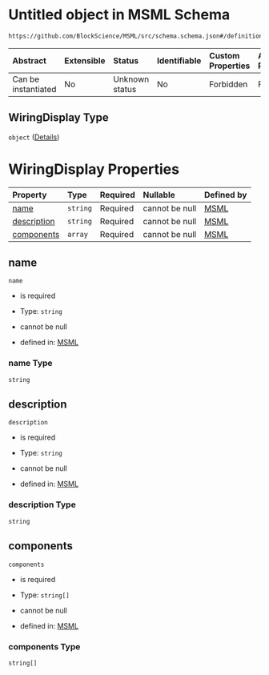 # Untitled object in MSML Schema

```txt
https://github.com/BlockScience/MSML/src/schema.schema.json#/definitions/WiringDisplay
```



| Abstract            | Extensible | Status         | Identifiable | Custom Properties | Additional Properties | Access Restrictions | Defined In                                                                                    |
| :------------------ | :--------- | :------------- | :----------- | :---------------- | :-------------------- | :------------------ | :-------------------------------------------------------------------------------------------- |
| Can be instantiated | No         | Unknown status | No           | Forbidden         | Forbidden             | none                | [schema.schema.json\*](../../out/math_spec_mapping/schema.schema.json "open original schema") |

## WiringDisplay Type

`object` ([Details](schema-definitions-wiringdisplay.md))

# WiringDisplay Properties

| Property                    | Type     | Required | Nullable       | Defined by                                                                                                                                                                         |
| :-------------------------- | :------- | :------- | :------------- | :--------------------------------------------------------------------------------------------------------------------------------------------------------------------------------- |
| [name](#name)               | `string` | Required | cannot be null | [MSML](schema-definitions-wiringdisplay-properties-name.md "https://github.com/BlockScience/MSML/src/schema.schema.json#/definitions/WiringDisplay/properties/name")               |
| [description](#description) | `string` | Required | cannot be null | [MSML](schema-definitions-wiringdisplay-properties-description.md "https://github.com/BlockScience/MSML/src/schema.schema.json#/definitions/WiringDisplay/properties/description") |
| [components](#components)   | `array`  | Required | cannot be null | [MSML](schema-definitions-wiringdisplay-properties-components.md "https://github.com/BlockScience/MSML/src/schema.schema.json#/definitions/WiringDisplay/properties/components")   |

## name



`name`

*   is required

*   Type: `string`

*   cannot be null

*   defined in: [MSML](schema-definitions-wiringdisplay-properties-name.md "https://github.com/BlockScience/MSML/src/schema.schema.json#/definitions/WiringDisplay/properties/name")

### name Type

`string`

## description



`description`

*   is required

*   Type: `string`

*   cannot be null

*   defined in: [MSML](schema-definitions-wiringdisplay-properties-description.md "https://github.com/BlockScience/MSML/src/schema.schema.json#/definitions/WiringDisplay/properties/description")

### description Type

`string`

## components



`components`

*   is required

*   Type: `string[]`

*   cannot be null

*   defined in: [MSML](schema-definitions-wiringdisplay-properties-components.md "https://github.com/BlockScience/MSML/src/schema.schema.json#/definitions/WiringDisplay/properties/components")

### components Type

`string[]`
